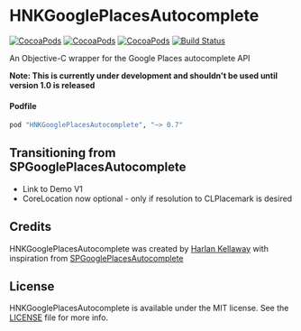 # HNKGooglePlacesAutocomplete

[![CocoaPods](https://img.shields.io/cocoapods/v/HNKGooglePlacesAutocomplete.svg)](http://cocoapods.org/pods/HNKGooglePlacesAutocomplete)
[![CocoaPods](https://img.shields.io/cocoapods/l/HNKGooglePlacesAutocomplete.svg)](https://raw.githubusercontent.com/hkellaway/HNKGooglePlacesAutocomplete/master/LICENSE)
[![CocoaPods](https://img.shields.io/cocoapods/p/HNKGooglePlacesAutocomplete.svg)](http://cocoapods.org/pods/HNKGooglePlacesAutocomplete)
[![Build Status](https://travis-ci.org/hkellaway/HNKGooglePlacesAutocomplete.svg?branch=master)](https://travis-ci.org/hkellaway/HNKGooglePlacesAutocomplete)

An Objective-C wrapper for the Google Places autocomplete API

**Note: This is currently under development and shouldn't be used until version 1.0 is released**

#### Podfile

```ruby
pod "HNKGooglePlacesAutocomplete", "~> 0.7"
```

## Transitioning from SPGooglePlacesAutocomplete

* Link to Demo V1
* CoreLocation now optional - only if resolution to CLPlacemark is desired

## Credits

HNKGooglePlacesAutocomplete was created by [Harlan Kellaway](http://harlankellaway.com) with inspiration from [SPGooglePlacesAutocomplete](https://github.com/spoletto/SPGooglePlacesAutocomplete)

## License

HNKGooglePlacesAutocomplete is available under the MIT license. See the [LICENSE](https://raw.githubusercontent.com/hkellaway/HNKGooglePlacesAutocomplete/master/LICENSE) file for more info.
